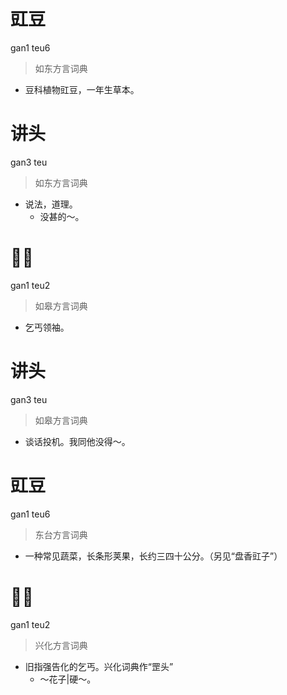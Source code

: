 # 豇豆
gan1 teu6
> 如东方言词典
- 豆科植物豇豆，一年生草本。

# 讲头
gan3 teu
> 如东方言词典
- 说法，道理。
  - 没甚的～。

# 𠵹头
gan1 teu2
> 如皋方言词典
- 乞丐领袖。

# 讲头
gan3 teu
> 如皋方言词典
- 谈话投机。我同他没得～。

# 豇豆
gan1 teu6
> 东台方言词典
- 一种常见蔬菜，长条形荚果，长约三四十公分。（另见“盘香豇子”）

# 𠵹头
gan1 teu2
> 兴化方言词典
- 旧指强告化的乞丐。兴化词典作“罡头”
  - ～花子|硬～。
